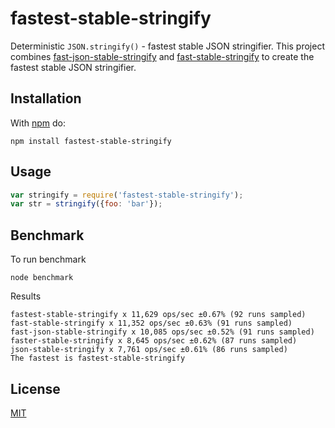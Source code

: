# fastest-stable-stringify

Deterministic `JSON.stringify()` - fastest stable JSON stringifier. This project combines [fast-json-stable-stringify](https://github.com/epoberezkin/fast-json-stable-stringify) and [fast-stable-stringify](https://github.com/nickyout/fast-stable-stringify) to create the fastest stable JSON stringifier.


## Installation

With [npm](https://npmjs.org) do:

```
npm install fastest-stable-stringify
```

## Usage

```js
var stringify = require('fastest-stable-stringify');
var str = stringify({foo: 'bar'});
```


## Benchmark

To run benchmark

```
node benchmark
```

Results

```
fastest-stable-stringify x 11,629 ops/sec ±0.67% (92 runs sampled)
fast-stable-stringify x 11,352 ops/sec ±0.63% (91 runs sampled)
fast-json-stable-stringify x 10,085 ops/sec ±0.52% (91 runs sampled)
faster-stable-stringify x 8,645 ops/sec ±0.62% (87 runs sampled)
json-stable-stringify x 7,761 ops/sec ±0.61% (86 runs sampled)
The fastest is fastest-stable-stringify
```


## License

[MIT](./LICENSE)
